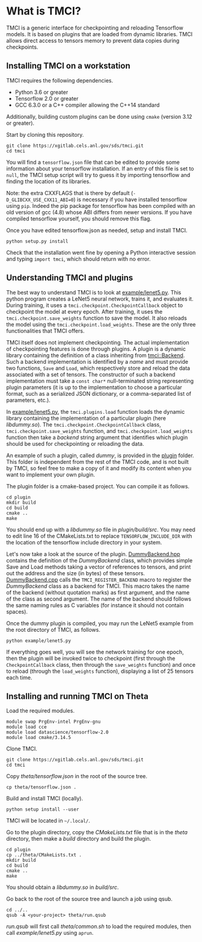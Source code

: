 What is TMCI?
=============

TMCI is a generic interface for checkpointing and reloading Tensorflow models.
It is based on plugins that are loaded from dynamic libraries. TMCI allows
direct access to tensors memory to prevent data copies during checkpoints.

Installing TMCI on a workstation
--------------------------------

TMCI requires the following dependencies.
*  Python 3.6 or greater
*  Tensorflow 2.0 or greater
*  GCC 6.3.0 or a C++ compiler allowing the C++14 standard

Additionally, building custom plugins can be done using `cmake` (version 3.12 or
greater).

Start by cloning this repository.

```
git clone https://xgitlab.cels.anl.gov/sds/tmci.git
cd tmci
```

You will find a `tensorflow.json` file that can be edited to provide some
information about your tensorflow installation. If an entry of this file is set
to `null`, the TMCI setup script will try to guess it by importing tensorflow
and finding the location of its libraries.

Note: the extra CXXFLAGS that is there by default (`-D_GLIBCXX_USE_CXX11_ABI=0`)
is necessary if you have installed tensorflow using `pip`. Indeed the pip
package for tensorflow has been compiled with an old version of gcc (4.8) whose
ABI differs from newer versions. If you have compiled tensorflow yourself, you
should remove this flag.

Once you have edited tensorflow.json as needed, setup and install TMCI.

```
python setup.py install
```

Check that the installation went fine by opening a Python interactive session
and typing `import tmci`, which should return with no error.

Understanding TMCI and plugins
------------------------------

The best way to understand TMCI is to look at
[example/lenet5.py](example/lenet5.py).
This python program creates a LeNet5 neural network, trains it, and evaluates it.
During training, it uses a `tmci.checkpoint.CheckpointCallback` object to
checkpoint the model at every epoch. After training, it uses the
`tmci.checkpoint.save_weights` function to save the model. It also reloads the
model using the `tmci.checkpoint.load_weights`. These are the only three
functionalities that TMCI offers.

TMCI itself does not implement checkpointing. The actual implementation of
checkpointing features is done through plugins. A plugin is a dynamic library
containing the definition of a class inheriting from
[tmci::Backend](tmci/src/backend.hpp).
Such a backend implementation is identified by a *name* and must provide two
functions, `Save` and `Load`, which respectively store and reload the data
associated with a set of tensors. The constructor of such a backend implementation
must take a `const char*` null-terminated string representing plugin parameters
(it is up to the implementation to choose a particular format, such as
a serialized JSON dictionary, or a comma-separated list of parameters, etc.).

In [example/lenet5.py](example/lenet5.py),
the `tmci.plugins.load` function loads the dynamic library containing the implementation
of a particular plugin (here *libdummy.so*). The
`tmci.checkpoint.CheckpointCallback` class, `tmci.checkpoint.save_weights`
function, and `tmci.checkpoint.load_weights` function then take a *backend*
string argument that identifies which plugin should be used for checkpointing or
reloading the data.

An example of such a plugin, called *dummy*, is provided in the
[plugin](plugin) folder.
This folder is independent from the rest of the TMCI code, and is not built by
TMCI, so feel free to make a copy of it and modify its content when you want to
implement your own plugin.

The plugin folder is a cmake-based project. You can compile it as follows.
```
cd plugin
mkdir build
cd build
cmake ..
make
```
You should end up with a *libdummy.so* file in *plugin/build/src*.
You may need to edit line 16 of the CMakeLists.txt to replace
`TENSORFLOW_INCLUDE_DIR` with the location of the tensorflow include
directory in your system.

Let's now take a look at the source of the plugin.
[DummyBackend.hpp](plugin/src/DummyBackend.hpp)
contains the definition of the *DummyBackend* class, which provides simple
Save and Load methods taking a vector of references to tensors, and print out
the address and the size (in bytes) of these tensors.
[DummyBackend.cpp](plugin/src/DummyBackend.cpp)
calls the `TMCI_REGISTER_BACKEND` macro to register the *DummyBackend* class
as a backend for TMCI. This macro takes the name of the backend (without quotation
marks) as first argument, and the name of the class as second argument. The
name of the backend should follows the same naming rules as C variables (for
instance it should not contain spaces).

Once the dummy plugin is compiled, you may run the LeNet5 example from the
root directory of TMCI, as follows.
```
python example/lenet5.py
```
If everything goes well, you will see the network training for one epoch,
then the plugin will be invoked twice to checkpoint (first through the
`CheckpointCallback` class, then through the `save_weights` function) and once
to reload (through the `load_weights` function), displaying a list of 25 tensors
each time.

Installing and running TMCI on Theta
------------------------------------

Load the required modules.
```
module swap PrgEnv-intel PrgEnv-gnu
module load cce
module load datascience/tensorflow-2.0
module load cmake/3.14.5
```

Clone TMCI.
```
git clone https://xgitlab.cels.anl.gov/sds/tmci.git
cd tmci

```
Copy *theta/tensorflow.json* in the root of the source tree.
```
cp theta/tensorflow.json .
```

Build and install TMCI (locally).
```
python setup install --user
```

TMCI will be located in `~/.local/`.

Go to the plugin directory, copy the *CMakeLists.txt* file that is in the
*theta* directory, then make a *build* directory and build the plugin.
```
cd plugin
cp ../theta/CMakeLists.txt .
mkdir build
cd build
cmake ..
make
```

You should obtain a *libdummy.so* in *build/src*.

Go back to the root of the source tree and launch a job using qsub.
```
cd ../..
qsub -A <your-project> theta/run.qsub
```

*run.qsub* will first call *theta/common.sh* to load the required modules,
then call *example/lenet5.py* using `aprun`.
